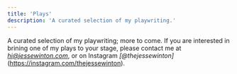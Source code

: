 ```yaml
---
title: 'Plays'
description: 'A curated selection of my playwriting.'
---
```


A curated selection of my playwriting; more to come. If you are interested in brining one of my plays to your stage, please contact me at _[hi@jessewinton.com](mailto:hi@jessewinton.com)_, or on Instagram _[@thejessewinton]_(https://instagram.com/thejessewinton).
